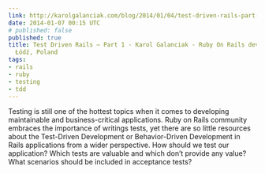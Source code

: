 ```yaml
---
link: http://karolgalanciak.com/blog/2014/01/04/test-driven-rails-part-1/
date: 2014-01-07 00:15 UTC
# published: false
published: true
title: Test Driven Rails – Part 1 - Karol Galanciak - Ruby On Rails developer from
  Łódź, Poland
tags:
- rails
- ruby
- testing
- tdd
---
```


Testing is still one of the hottest topics when it comes to developing maintainable and business-critical applications. Ruby on Rails community embraces the importance of writings tests, yet there are so little resources about the Test-Driven Development or Behavior-Driven Development in Rails applications from a wider perspective. How should we test our application? Which tests are valuable and which don’t provide any value? What scenarios should be included in acceptance tests?
